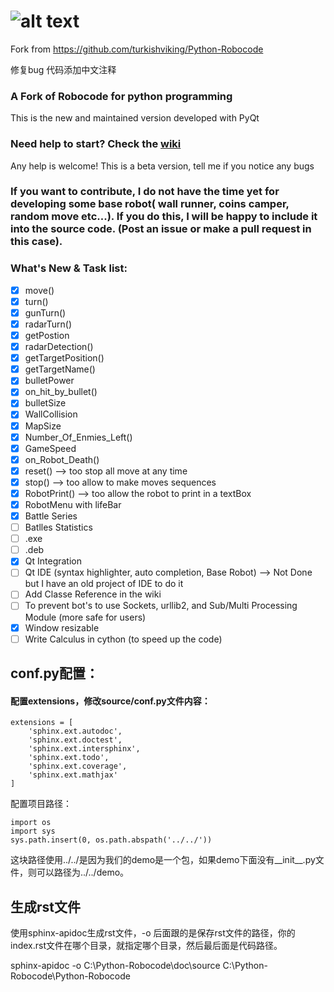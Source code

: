 ![alt text](https://github.com/turkishviking/Python-Robocode/blob/master/Python-Robocode/robotImages/robotTitre.png?raw=true "Python-Robocode")
===============
 
Fork from https://github.com/turkishviking/Python-Robocode 

修复bug
代码添加中文注释

### A Fork of Robocode for python programming

This is the new and maintained version developed with PyQt

### Need help to start? Check the [wiki](https://github.com/turkishviking/Python-Robocode/wiki)

Any help is welcome! This is a beta version, tell me if you notice any bugs

### If you want to contribute, I do not have the time yet for developing some base robot( wall runner, coins camper, random move etc...). If you do this, I will be happy to include it into the source code. (Post an issue or make a pull request in this case).

### What's New & Task list:

  - [x]  move()
  - [x]  turn()
  - [x]  gunTurn()
  - [x]  radarTurn()
  - [x]  getPostion
  - [x]  radarDetection()
  - [x]  getTargetPosition()
  - [x]  getTargetName()
  - [x]  bulletPower
  - [x]  on_hit_by_bullet()  
  - [x]  bulletSize
  - [x]  WallCollision       
  - [x]  MapSize
  - [x]  Number_Of_Enmies_Left()
  - [x]  GameSpeed
  - [x]  on_Robot_Death()
  - [x]  reset()             --> too stop all move at any time
  - [x]  stop()              --> too allow to make moves sequences
  - [x]  RobotPrint()        --> too allow the robot to print in a textBox
  - [x] RobotMenu with lifeBar
  - [x]  Battle Series
  - [ ]  Batlles Statistics
  - [ ]  .exe
  - [ ]  .deb
  - [x]  Qt Integration
  - [ ]  Qt IDE (syntax highlighter, auto completion, Base Robot)    --> Not Done but I have an old project of IDE to do it
  - [ ]  Add Classe Reference in the wiki
  - [ ]  To prevent bot's to use Sockets, urllib2, and Sub/Multi Processing Module (more safe for users)
  - [x]  Window resizable 
  - [ ]  Write Calculus in cython (to speed up the code) 

## conf.py配置：
#### 配置extensions，修改source/conf.py文件内容：
```
extensions = [
    'sphinx.ext.autodoc',
    'sphinx.ext.doctest',
    'sphinx.ext.intersphinx',
    'sphinx.ext.todo',
    'sphinx.ext.coverage',
    'sphinx.ext.mathjax'
]
```

配置项目路径：

```
import os
import sys
sys.path.insert(0, os.path.abspath('../../'))

```
这块路径使用../../是因为我们的demo是一个包，如果demo下面没有__init__.py文件，则可以路径为../../demo。
## 生成rst文件
使用sphinx-apidoc生成rst文件，-o 后面跟的是保存rst文件的路径，你的index.rst文件在哪个目录，就指定哪个目录，然后最后面是代码路径。

sphinx-apidoc -o C:\Python-Robocode\doc\source C:\Python-Robocode\Python-Robocode